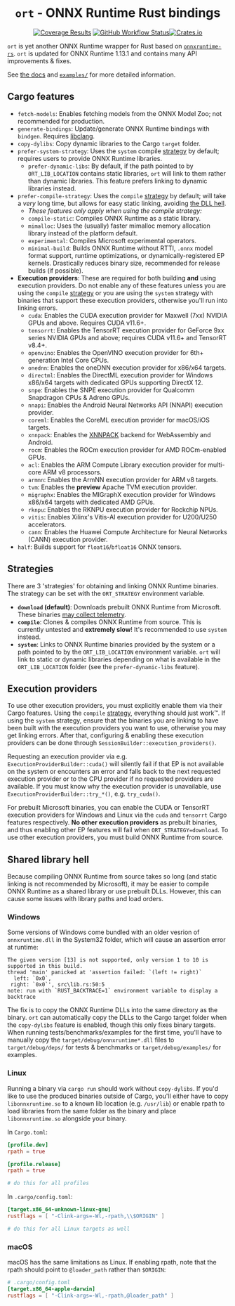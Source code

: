 <div align=center>
	<h1><code>ort</code> - ONNX Runtime Rust bindings</h1>
    <a href="https://app.codecov.io/gh/pykeio/ort" target="_blank"><img alt="Coverage Results" src="https://img.shields.io/codecov/c/gh/pykeio/ort?style=for-the-badge"></a> <a href="https://github.com/pykeio/ort/actions/workflows/test.yml"><img alt="GitHub Workflow Status" src="https://img.shields.io/github/actions/workflow/status/pykeio/ort/test.yml?branch=main&style=for-the-badge"></a><a href="https://crates.io/crates/ort" target="_blank"><img alt="Crates.io" src="https://img.shields.io/crates/d/ort?style=for-the-badge"></a>
</div>

`ort` is yet another ONNX Runtime wrapper for Rust based on [`onnxruntime-rs`](https://github.com/nbigaouette/onnxruntime-rs). `ort` is updated for ONNX Runtime 1.13.1 and contains many API improvements & fixes.

See [the docs](https://docs.rs/ort) and [`examples/`](https://github.com/pykeio/ort/tree/main/examples) for more detailed information.

## Cargo features
- `fetch-models`: Enables fetching models from the ONNX Model Zoo; not recommended for production.
- `generate-bindings`: Update/generate ONNX Runtime bindings with `bindgen`. Requires [libclang](https://clang.llvm.org/doxygen/group__CINDEX.html).
- `copy-dylibs`: Copy dynamic libraries to the Cargo `target` folder.
- `prefer-system-strategy`: Uses the `system` compile [strategy](#strategies) by default; requires users to provide ONNX Runtime libraries.
    - `prefer-dynamic-libs`: By default, if the path pointed to by `ORT_LIB_LOCATION` contains static libraries, `ort` will link to them rather than dynamic libraries. This feature prefers linking to dynamic libraries instead.
- `prefer-compile-strategy`: Uses the `compile` [strategy](#strategies) by default; will take a *very* long time, but allows for easy static linking, avoiding [the DLL hell](#shared-library-hell).
    - *These features only apply when using the compile strategy:*
    - `compile-static`: Compiles ONNX Runtime as a static library.
    - `mimalloc`: Uses the (usually) faster mimalloc memory allocation library instead of the platform default.
    - `experimental`: Compiles Microsoft experimental operators.
    - `minimal-build`: Builds ONNX Runtime without RTTI, `.onnx` model format support, runtime optimizations, or dynamically-registered EP kernels. Drastically reduces binary size, recommended for release builds (if possible).
- **Execution providers**: These are required for both building **and** using execution providers. Do not enable any of these features unless you are using the `compile` [strategy](#strategies) or you are using the `system` strategy with binaries that support these execution providers, otherwise you'll run into linking errors.
    - `cuda`: Enables the CUDA execution provider for Maxwell (7xx) NVIDIA GPUs and above. Requires CUDA v11.6+.
    - `tensorrt`: Enables the TensorRT execution provider for GeForce 9xx series NVIDIA GPUs and above; requires CUDA v11.6+ and TensorRT v8.4+.
    - `openvino`: Enables the OpenVINO execution provider for 6th+ generation Intel Core CPUs.
    - `onednn`: Enables the oneDNN execution provider for x86/x64 targets.
    - `directml`: Enables the DirectML execution provider for Windows x86/x64 targets with dedicated GPUs supporting DirectX 12.
    - `snpe`: Enables the SNPE execution provider for Qualcomm Snapdragon CPUs & Adreno GPUs.
    - `nnapi`: Enables the Android Neural Networks API (NNAPI) execution provider.
    - `coreml`: Enables the CoreML execution provider for macOS/iOS targets.
    - `xnnpack`: Enables the [XNNPACK](https://github.com/google/XNNPACK) backend for WebAssembly and Android.
    - `rocm`: Enables the ROCm execution provider for AMD ROCm-enabled GPUs.
    - `acl`: Enables the ARM Compute Library execution provider for multi-core ARM v8 processors.
    - `armnn`: Enables the ArmNN execution provider for ARM v8 targets.
    - `tvm`: Enables the **preview** Apache TVM execution provider.
    - `migraphx`: Enables the MIGraphX execution provider for Windows x86/x64 targets with dedicated AMD GPUs.
    - `rknpu`: Enables the RKNPU execution provider for Rockchip NPUs.
    - `vitis`: Enables Xilinx's Vitis-AI execution provider for U200/U250 accelerators.
    - `cann`: Enables the Huawei Compute Architecture for Neural Networks (CANN) execution provider.
- `half`: Builds support for `float16`/`bfloat16` ONNX tensors.

## Strategies
There are 3 'strategies' for obtaining and linking ONNX Runtime binaries. The strategy can be set with the `ORT_STRATEGY` environment variable.
- **`download` (default)**: Downloads prebuilt ONNX Runtime from Microsoft. These binaries [may collect telemetry](https://github.com/microsoft/onnxruntime/blob/main/docs/Privacy.md).
- **`compile`**: Clones & compiles ONNX Runtime from source. This is currently untested and **extremely slow**! It's recommended to use `system` instead.
- **`system`**: Links to ONNX Runtime binaries provided by the system or a path pointed to by the `ORT_LIB_LOCATION` environment variable. `ort` will link to static or dynamic libraries depending on what is available in the `ORT_LIB_LOCATION` folder (see the `prefer-dynamic-libs` feature).

## Execution providers
To use other execution providers, you must explicitly enable them via their Cargo features. Using the `compile` [strategy](#strategies), everything should just work™️. If using the `system` strategy, ensure that the binaries you are linking to have been built with the execution providers you want to use, otherwise you may get linking errors. After that, configuring & enabling these execution providers can be done through `SessionBuilder::execution_providers()`.

Requesting an execution provider via e.g. `ExecutionProviderBuilder::cuda()` will silently fail if that EP is not available on the system or encounters an error and falls back to the next requested execution provider or to the CPU provider if no requested providers are available. If you must know why the execution provider is unavailable, use `ExecutionProviderBuilder::try_*()`, e.g. `try_cuda()`.

For prebuilt Microsoft binaries, you can enable the CUDA or TensorRT execution providers for Windows and Linux via the `cuda` and `tensorrt` Cargo features respectively. **No other execution providers** as prebuilt binaries, and thus enabling other EP features will fail when `ORT_STRATEGY=download`. To use other execution providers, you must build ONNX Runtime from source.

## Shared library hell
Because compiling ONNX Runtime from source takes so long (and static linking is not recommended by Microsoft), it may be easier to compile ONNX Runtime as a shared library or use prebuilt DLLs. However, this can cause some issues with library paths and load orders.

### Windows
Some versions of Windows come bundled with an older vesrion of `onnxruntime.dll` in the System32 folder, which will cause an assertion error at runtime:
```
The given version [13] is not supported, only version 1 to 10 is supported in this build.
thread 'main' panicked at 'assertion failed: `(left != right)`
  left: `0x0`,
 right: `0x0`', src\lib.rs:50:5
note: run with `RUST_BACKTRACE=1` environment variable to display a backtrace
```

The fix is to copy the ONNX Runtime DLLs into the same directory as the binary. `ort` can automatically copy the DLLs to the Cargo target folder when the `copy-dylibs` feature is enabled, though this only fixes binary targets. When running tests/benchmarks/examples for the first time, you'll have to manually copy the `target/debug/onnxruntime*.dll` files to `target/debug/deps/` for tests & benchmarks or `target/debug/examples/` for examples.

### Linux
Running a binary via `cargo run` should work without `copy-dylibs`. If you'd like to use the produced binaries outside of Cargo, you'll either have to copy `libonnxruntime.so` to a known lib location (e.g. `/usr/lib`) or enable rpath to load libraries from the same folder as the binary and place `libonnxruntime.so` alongside your binary.

In `Cargo.toml`:
```toml
[profile.dev]
rpath = true

[profile.release]
rpath = true

# do this for all profiles
```

In `.cargo/config.toml`:
```toml
[target.x86_64-unknown-linux-gnu]
rustflags = [ "-Clink-args=-Wl,-rpath,\\$ORIGIN" ]

# do this for all Linux targets as well
```

### macOS
macOS has the same limitations as Linux. If enabling rpath, note that the rpath should point to `@loader_path` rather than `$ORIGIN`:

```toml
# .cargo/config.toml
[target.x86_64-apple-darwin]
rustflags = [ "-Clink-args=-Wl,-rpath,@loader_path" ]
```
